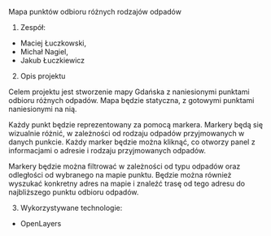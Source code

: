 Mapa punktów odbioru różnych rodzajów odpadów

1. Zespół:
- Maciej Łuczkowski,
- Michał Nagiel,
- Jakub Łuczkiewicz


2. Opis projektu

Celem projektu jest stworzenie mapy Gdańska z naniesionymi punktami odbioru różnych odpadów. Mapa będzie statyczna, z gotowymi punktami naniesionymi na nią.
	
Każdy punkt będzie reprezentowany za pomocą markera. Markery będą się wizualnie różnić, w zależności od rodzaju odpadów przyjmowanych w danych punkcie. Każdy marker będzie można kliknąć, co otworzy panel z informacjami o adresie i rodzaju przyjmowanych odpadów.
	
Markery będzie można filtrować w zależności od typu odpadów oraz odległości od wybranego na mapie punktu. Będzie można również wyszukać konkretny adres na mapie i znaleźć trasę od tego adresu do najbliższego punktu odbioru odpadów.


3. Wykorzystywane technologie:
- OpenLayers

